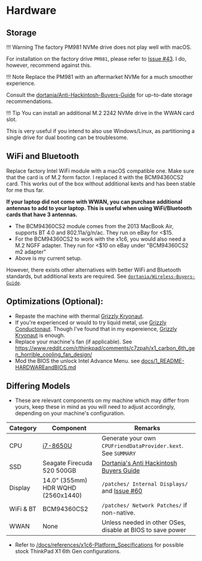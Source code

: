 # Hardware

## Storage

!!! Warning
    The factory PM981 NVMe drive does not play well with macOS.

For installation on the factory drive `PM981`, please refer to [Issue #43](https://github.com/tylernguyen/x1c6-hackintosh/issues/43). I do, however, recommend against this. 


!!! Note
    Replace the PM981 with an aftermarket NVMe for a much smoother experience.

Consult the [dortania/Anti-Hackintosh-Buyers-Guide](https://dortania.github.io/Anti-Hackintosh-Buyers-Guide/Storage.html) for up-to-date storage recommendations.

!!! Tip
    You can install an additional M.2 2242 NVMe drive in the WWAN card slot.

This is very useful if you intend to also use Windows/Linux, as partitioning a single drive for dual booting can be troublesome.

## WiFi and Bluetooth

Replace factory Intel WiFi module with a macOS compatible one. Make sure that the card is of M.2 form factor. I replaced it with the BCM94360CS2 card. This works out of the box without additional kexts and has been stable for me thus far.

**If your laptop did not come with WWAN, you can purchase additional antennas to add to your laptop. This is useful when using WiFi/Bluetooth cards that have 3 antennas.**

- The BCM94360CS2 module comes from the 2013 MacBook Air, supports BT 4.0 and 802.11a/g/n/ac. They run on eBay for <\$15.
- For the BCM94360CS2 to work with the x1c6, you would also need a M.2 NGFF adapter. They run for <\$10 on eBay under "BCM94360CS2 m2 adapter"
- Above is my current setup.    

However, there exists other alternatives with better WiFi and Bluetooth standards, but additional kexts are required. See [`dortania/Wireless-Buyers-Guide`](https://dortania.github.io/Wireless-Buyers-Guide/).  

## Optimizations (Optional):

- Repaste the machine with thermal [Grizzly Kryonaut](https://www.thermal-grizzly.com/en/products/16-kryonaut-en).
- If you're experienced or would to try liquid metal, use [Grizzly Conductonaut](https://www.thermal-grizzly.com/produkte/25-conductonaut). Though I've found that in my expereience, [Grizzly Kryonaut](https://www.thermal-grizzly.com/en/products/16-kryonaut-en) is enough.
- Replace your machine's fan (if applicable). See https://www.reddit.com/r/thinkpad/comments/c7zpah/x1_carbon_6th_gen_horrible_cooling_fan_design/
- Mod the BIOS the unlock Intel Advance Menu. see [docs/1_README-HARDWAREandBIOS.md](https://github.com/tylernguyen/x1c6-hackintosh/blob/master/docs/1_README-HARDWAREandBIOS.md)

## Differing Models
- These are relevant components on my machine which may differ from yours, keep these in mind as you will need to adjust accordingly, depending on your machine's configuration.

| Category  | Component                            | Remarks |
| --------- | ------------------------------------ | ------------ |
| CPU       | [i7-8650U](https://ark.intel.com/content/www/us/en/ark/products/124968/intel-core-i7-8650u-processor-8m-cache-up-to-4-20-ghz.html) | Generate your own `CPUFriendDataProvider.kext`. See `SUMMARY`
| SSD       | Seagate Firecuda 520 500GB           | [Dortania's Anti Hackintosh Buyers Guide](https://dortania.github.io/Anti-Hackintosh-Buyers-Guide/Storage.html) 
| Display   | 14.0" (355mm) HDR WQHD (2560x1440)   | `/patches/ Internal Displays/` and [Issue #60](https://github.com/tylernguyen/x1c6-hackintosh/issues/60)
| WiFi & BT | BCM94360CS2                          | `/patches/ Network Patches/` if non-native.
| WWAN      | None | Unless needed in other OSes, disable at BIOS to save power

- Refer to [/docs/references/x1c6-Platform_Specifications](https://github.com/tylernguyen/x1c6-hackintosh/blob/master/docs/references/x1c6-Platform_Specifications.pdf) for possible stock ThinkPad X1 6th Gen configurations.

